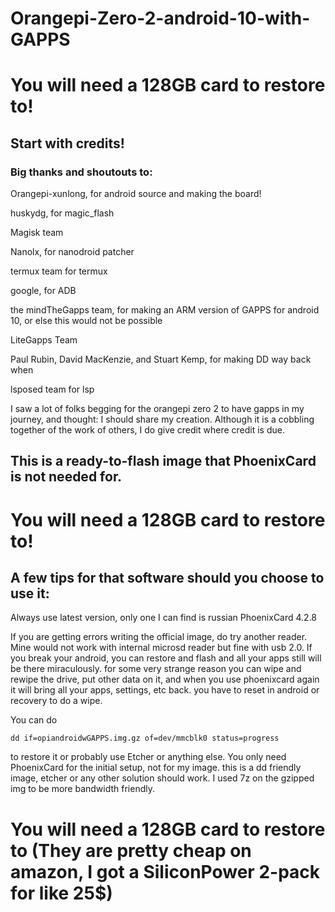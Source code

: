 # Orangepi-Zero-2-android-10-with-GAPPS
# You will need a 128GB card to restore to!
## Start with credits!

### Big thanks and shoutouts to:

Orangepi-xunlong, for android source and making the board!

huskydg, for magic_flash

Magisk team

Nanolx, for nanodroid patcher

termux team for termux 

google, for ADB

the mindTheGapps team, for making an ARM version of GAPPS for android 10, or else this would not be possible

LiteGapps Team

Paul Rubin, David MacKenzie, and Stuart Kemp, for making DD way back when

lsposed team for lsp

I saw a lot of folks begging for the orangepi zero 2 to have gapps in my journey, and thought:
I should share my creation. Although it is a cobbling together of the work of others, I do give credit
where credit is due. 

## This is a ready-to-flash image that PhoenixCard is not needed for.
# You will need a 128GB card to restore to!
## A few tips for that software should you choose to use it:

Always use latest version, only one I can find is russian PhoenixCard 4.2.8

If you are getting errors writing the official image, do try another reader. Mine would not work with internal microsd reader but fine with usb 2.0. If you break your android, you can restore and flash and all your apps still will be there miraculously. for some very strange reason you can wipe and rewipe the drive, put other data on it, and when you use phoenixcard again it will bring all your apps, settings, etc back. you have to reset in android or recovery to do a wipe.


You can do 

`dd if=opiandroidwGAPPS.img.gz of=dev/mmcblk0 status=progress`

to restore it or probably use Etcher or anything else. You only need PhoenixCard for the initial setup, not for my image.
this is a dd friendly image, etcher or any other solution should work.
I used 7z on the gzipped img to be more bandwidth friendly.
# You will need a 128GB card to restore to (They are pretty cheap on amazon, I got a SiliconPower 2-pack for like 25$)
